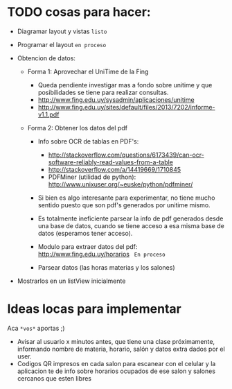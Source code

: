 TODO cosas para hacer:
=======================

- Diagramar layout y vistas `listo`
- Programar el layout `en proceso`

- Obtencion de datos:
  - Forma 1: Aprovechar el UniTime de la Fing
    - Queda pendiente investigar mas a fondo sobre unitime y que posibilidades se tiene para realizar consultas.
    - http://www.fing.edu.uy/sysadmin/aplicaciones/unitime
    - http://www.fing.edu.uy/sites/default/files/2013/7202/informe-v1.1.pdf

  - Forma 2: Obtener los datos del pdf
    - Info sobre OCR de tablas en PDF's: 
      - http://stackoverflow.com/questions/6173439/can-ocr-software-reliably-read-values-from-a-table
      - http://stackoverflow.com/a/14419669/1710845 
      - PDFMiner (utilidad de python): http://www.unixuser.org/~euske/python/pdfminer/

    - Si bien es algo interesante para experimentar, no tiene mucho sentido puesto que son pdf's generados por unitime mismo.
    - Es totalmente ineficiente parsear la info de pdf generados desde una base de datos, cuando se tiene acceso a esa misma base de datos (esperamos tener acceso).
    - Modulo para  extraer datos del pdf: http://www.fing.edu.uy/horarios ` En proceso`
    - Parsear datos (las horas materias y los salones)

- Mostrarlos en un listView inicialmente


Ideas locas para implementar
=============================

Aca `*vos*` aportas ;)

- Avisar al usuario x minutos antes, que tiene una clase próximamente, informando nombre de materia, horario, salón
  y datos extra dados por el user.
- Codigos QR impresos en cada salon para escanear con el celular y la aplicacion te de info sobre horarios ocupados de ese salon y salones cercanos que esten libres
